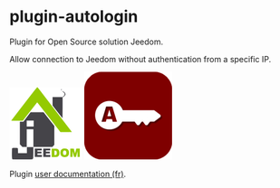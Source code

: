 # plugin-autologin

Plugin for Open Source solution Jeedom.

Allow connection to Jeedom without authentication from a specific IP.

![Logo Jeedom](docs/assets/images/logo.png "Logo Jeedom")
![Logo plugin](docs/images/logoplugin.png "Logo plugin")

Plugin [user documentation (fr)](docs/fr_FR/index.md).
